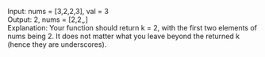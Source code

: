 Input: nums = [3,2,2,3], val = 3 
</br>
Output: 2, nums = [2,2,_,_]
</br>
Explanation: Your function should return k = 2, with the first two elements of nums being 2.
It does not matter what you leave beyond the returned k (hence they are underscores).

